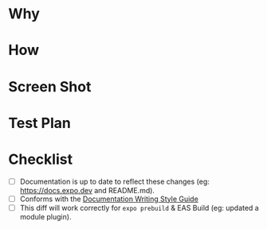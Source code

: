 # Why

<!--
Please describe the motivation for this PR, and link to relevant GitHub issues, forums posts, or feature requests.
-->

# How

<!--
How did you build this feature or fix this bug and why?
-->

# Screen Shot

<!--
Better if you have screenshots
-->

# Test Plan

<!--
Please describe how you tested this change and how a reviewer could reproduce your test, especially if this PR does not include automated tests! If possible, please also provide terminal output and/or screenshots demonstrating your test/reproduction.
-->

# Checklist

<!--
Please check the appropriate items below if they apply to your diff. This is required for changes to Expo modules.
-->

- [ ] Documentation is up to date to reflect these changes (eg: https://docs.expo.dev and README.md).
- [ ] Conforms with the [Documentation Writing Style Guide](https://github.com/expo/expo/blob/main/guides/Expo%20Documentation%20Writing%20Style%20Guide.md)
- [ ] This diff will work correctly for `expo prebuild` & EAS Build (eg: updated a module plugin).